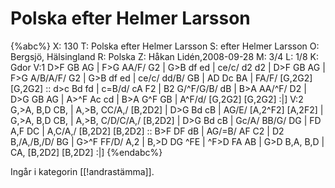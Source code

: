 # Polska efter Helmer Larsson

{%abc%}
X: 130
T: Polska efter Helmer Larsson
S: efter Helmer Larsson
O: Bergsjö, Hälsingland
R: Polska
Z: Håkan Lidén,2008-09-28
M: 3/4
L: 1/8
K: Gdor
V:1
D>F GB AG | F>G AA/F/ G2 | G>B df ed | ce/c/ d2 d2 | 
D>F GB AG | F>G A/B/A/F/ G2 | G>B df ed | ce/c/ dd/B/ GB | AD Dc BA | 
FA/F/ [G,2G2] [G,2G2] :: d>c Bd fd | c=B/d/ cA F2 | B2 G/^F/G/B/ dB | B>A AA/^F/ D2 | 
D>G GB AG | A>^F Ac cd | B>A G^F GB | A^F/d/ [G,2G2] [G,2G2] :|]
V:2
G,>A, B,D CB, | A,>B, CC/A,/ [B,2D2] | D>G Bd cB | AG/E/ [A,2^F2] [A,2F2] |
G,>A, B,D CB, | A,>B, C/D/C/A,/ [B,2D2] | D>G Bd cB | Gc/A/ BB/G/ DG | FD A,F DC |
A,C/A,/ [B,2D2] [B,2D2] :: B>F DF dB | AG/=B/ AF C2 | D2 B,/A,/B,/D/ BG | G>^F FF/D/ A,2 |
B,>D DG ^FE | ^F>D FA AB | G>D B,A, B,D | CA, [B,2D2] [B,2D2] :|]
{%endabc%}

Ingår i kategorin [[!andrastämma]].
